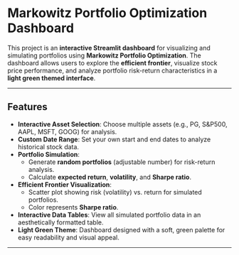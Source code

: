 #  Markowitz Portfolio Optimization Dashboard

This project is an **interactive Streamlit dashboard** for visualizing and simulating portfolios using **Markowitz Portfolio Optimization**. The dashboard allows users to explore the **efficient frontier**, visualize stock price performance, and analyze portfolio risk-return characteristics in a **light green themed interface**.

---

##  Features

- **Interactive Asset Selection**: Choose multiple assets (e.g., PG, S&P500, AAPL, MSFT, GOOG) for analysis.
- **Custom Date Range**: Set your own start and end dates to analyze historical stock data.
- **Portfolio Simulation**:
  - Generate **random portfolios** (adjustable number) for risk-return analysis.
  - Calculate **expected return**, **volatility**, and **Sharpe ratio**.
- **Efficient Frontier Visualization**:
  - Scatter plot showing risk (volatility) vs. return for simulated portfolios.
  - Color represents **Sharpe ratio**.
- **Interactive Data Tables**: View all simulated portfolio data in an aesthetically formatted table.
- **Light Green Theme**: Dashboard designed with a soft, green palette for easy readability and visual appeal.

---


